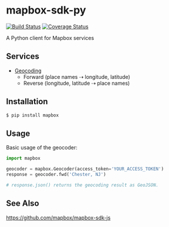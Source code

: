 # mapbox-sdk-py

[![Build Status](https://travis-ci.org/mapbox/mapbox-sdk-py.svg?branch=master)](https://travis-ci.org/mapbox/mapbox-sdk-py)
[![Coverage Status](https://coveralls.io/repos/mapbox/mapbox-sdk-py/badge.svg?branch=master&service=github)](https://coveralls.io/github/mapbox/mapbox-sdk-py?branch=master)

A Python client for Mapbox services

## Services

* [Geocoding](https://www.mapbox.com/developers/api/geocoding/)
  * Forward (place names ⇢  longitude, latitude)
  * Reverse (longitude, latitude ⇢ place names)

## Installation

```sh
$ pip install mapbox
```

## Usage

Basic usage of the geocoder:

```python
import mapbox

geocoder = mapbox.Geocoder(access_token='YOUR_ACCESS_TOKEN')
response = geocoder.fwd('Chester, NJ')

# response.json() returns the geocoding result as GeoJSON.
```

## See Also

https://github.com/mapbox/mapbox-sdk-js
